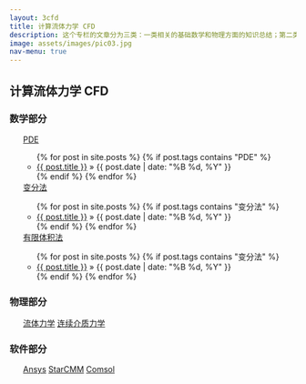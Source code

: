 ```yaml
---
layout: 3cfd
title: 计算流体力学 CFD
description: 这个专栏的文章分为三类：一类相关的基础数学和物理方面的知识总结；第二类是软件应用Ansys,Comsol等；第三类是自己的一些技巧总结。
image: assets/images/pic03.jpg
nav-menu: true
---
```


## 计算流体力学 CFD 


### 数学部分
<ul class="actions">
	<a href="#pde" class="button">PDE</a>
	<ul class="hide" id="pde">
	{% for post in site.posts %}
		{% if post.tags contains "PDE" %}
		<li>
			<a href="{{ post.url }}">{{ post.title }}</a>
			<span> &raquo; {{ post.date | date: "%B %d, %Y" }}</span>
		</li>
		{% endif %}
	{% endfor %}
	</ul>
	<a href="#bff" class="button">变分法</a>
	<ul class="hide" id="bff">
	{% for post in site.posts %}
		{% if post.tags contains "变分法" %}
		<li>
			<a href="{{ post.url }}">{{ post.title }}</a>
			<span> &raquo; {{ post.date | date: "%B %d, %Y" }}</span>
		</li>
		{% endif %}
	{% endfor %}
	</ul>
	<a href="/file/3cfd/计算流体力学/有限体积法" class="button">有限体积法</a>
	<ul class="hide" id="bff">
	{% for post in site.posts %}
		{% if post.tags contains "变分法" %}
		<li>
			<a href="{{ post.url }}">{{ post.title }}</a>
			<span> &raquo; {{ post.date | date: "%B %d, %Y" }}</span>
		</li>
		{% endif %}
	{% endfor %}
	</ul>
</ul>


### 物理部分

<ul class="actions">
	<a href="/file/3cfd/计算流体力学/流体力学" class="button">流体力学</a>
	<a href="/file/3cfd/计算流体力学/变分法" class="button">连续介质力学</a>
</ul>


### 软件部分

<ul class="actions">
	<a href="/file/3cfd/计算流体力学/流体力学" class="button">Ansys</a>
	<a href="/file/3cfd/计算流体力学/流体力学" class="button">StarCMM</a>
	<a href="/file/3cfd/计算流体力学/变分法" class="button">Comsol</a>
</ul>
